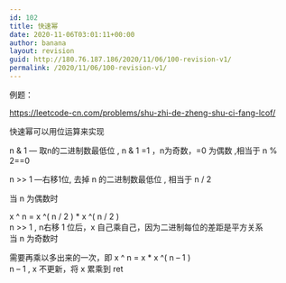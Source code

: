 ```yaml
---
id: 102
title: 快速幂
date: 2020-11-06T03:01:11+00:00
author: banana
layout: revision
guid: http://180.76.187.186/2020/11/06/100-revision-v1/
permalink: /2020/11/06/100-revision-v1/
---
```

例题：

<https://leetcode-cn.com/problems/shu-zhi-de-zheng-shu-ci-fang-lcof/>

快速幂可以用位运算来实现

n & 1 — 取n的二进制数最低位 , n & 1 =1 ，n为奇数，=0 为偶数 ,相当于 n % 2==0

n >> 1 —右移1位, 去掉 n 的二进制数最低位 , 相当于 n / 2

当 n 为偶数时

x ^ n = x ^( n / 2 ) * x ^( n / 2 )  
n >> 1 , n右移 1 位后，x 自己乘自己，因为二进制每位的差距是平方关系  
当 n 为奇数时

需要再乘以多出来的一次，即 x ^ n = x * x ^( n &#8211; 1 )  
n &#8211; 1 , x 不更新，将 x 累乘到 ret